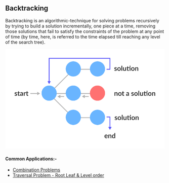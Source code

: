 ## Backtracking
Backtracking is an algorithmic-technique for solving problems recursively by trying to build a solution incrementally, one piece at a time, removing those solutions that fail to satisfy the constraints of the problem at any point of time (by time, here, is referred to the time elapsed till reaching any level of the search tree).

<img src="backtracking.png" alt="backtracking">

#### Common Applications:-
- [Combination Problems](./../Combination/Combination/readme.md)
- [Traversal Problem - Root Leaf & Level order](../Trees/Traversal/readme.md)
